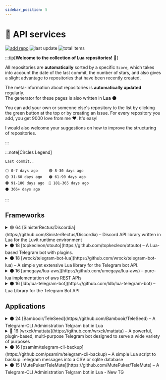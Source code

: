 ```yaml
---
sidebar_position: 5
---
```


# 🔗 API services

[![add repo](https://img.shields.io/badge/Add_Your_Repo-green?style=for-the-badge&logo=github)](https://github.com/AMD-NICK/awesome-lua/edit/master/README.md)
![last update](https://img.shields.io/badge/Last_Update-2023/12/21-blue?style=for-the-badge)
![total items](https://img.shields.io/badge/Total_Items-9-blue?style=for-the-badge&logo=awesomelists)


:::tip[**Welcome to the collection of Lua repositories!** 👋]

All repositories are **automatically** sorted by a specific `Score`, which takes into account the date of the last commit, the number of stars, and also gives a slight advantage to repositories that have been recently created.

The meta-information about repositories is **automatically updated** regularly. \
The generator for these pages is also written in **Lua** 🌑

You can add your own or someone else's repository to the list by clicking the green button at the top or by creating an Issue. For every repository you add, you get 9000 love from me ❤️. It's easy!

I would also welcome your suggestions on how to improve the structuring of repositories.

:::

:::note[Circles Legend]

```
Last commit..

⚪ 0-7 days ago     🟢 8-30 days ago
🟡 31-60 days ago   🟠 61-90 days ago
🟤 91-180 days ago  🔴 181-365 days ago
⚫ 366+ days ago
```

:::

## Frameworks

<details>
<summary>🟢 64 [SinisterRectus/Discordia](https://github.com/SinisterRectus/Discordia) – Discord API library written in Lua for the Luvit runtime environment</summary>

**Topics**: `discord`, `discord-api`, `lua`, `luvit` \
**Watchers**: 40 **Forks**: 151 **Stars**: 644 **Issues**: 47 \
**Last commit**: 2023-12-07 (14 days ago) \
**Created at**: 2016-04-18 \
**License**: MIT License

</details>

<details>
<summary>⚫ 18 [topkecleon/otouto](https://github.com/topkecleon/otouto) – A Lua-based Telegram bot with plugins.</summary>

**Topics**: none \
**Watchers**: 18 **Forks**: 116 **Stars**: 173 **Issues**: 1 \
**Last commit**: 2022-06-18 (550 days ago) \
**Created at**: 2015-07-02 \
**License**: GNU Affero General Public License v3.0

</details>

<details>
<summary>⚫ 18 [wrxck/telegram-bot-lua](https://github.com/wrxck/telegram-bot-lua) – A simple yet extensive Lua library for the Telegram bot API.</summary>

**Topics**: `api`, `bot`, `library`, `lua`, `telegram` \
**Watchers**: 13 **Forks**: 36 **Stars**: 158 **Issues**: 7 \
**Last commit**: 2022-07-03 (535 days ago) \
**Created at**: 2017-03-03 \
**License**: GNU General Public License v3.0

</details>

<details>
<summary>⚫ 16 [umegaya/lua-aws](https://github.com/umegaya/lua-aws) – pure-lua implementation of aws REST APIs</summary>

**Topics**: none \
**Watchers**: 13 **Forks**: 35 **Stars**: 118 **Issues**: 8 \
**Last commit**: 2021-10-05 (806 days ago) \
**Created at**: 2013-06-18 \
**License**: none

</details>

<details>
<summary>⚫ 16 [ldb/lua-telegram-bot](https://github.com/ldb/lua-telegram-bot) – Lua Library for the Telegram Bot API</summary>

**Topics**: `bot`, `lua`, `lua-library`, `telegram` \
**Watchers**: 13 **Forks**: 38 **Stars**: 113 **Issues**: 1 \
**Last commit**: 2019-10-08 (1534 days ago) \
**Created at**: 2016-01-17 \
**License**: GNU General Public License v2.0

</details>


## Applications

<details>
<summary>⚫ 24 [Bambooir/TeleSeed](https://github.com/Bambooir/TeleSeed) – A Telegram-CLI Administration Telgram bot in Lua </summary>

**Topics**: none \
**Watchers**: 46 **Forks**: 629 **Stars**: 309 **Issues**: 6 \
**Last commit**: 2019-03-01 (1755 days ago) \
**Created at**: 2015-12-07 \
**License**: GNU Affero General Public License v3.0

</details>

<details>
<summary>🔴 16 [wrxck/mattata](https://github.com/wrxck/mattata) – A powerful, plugin-based, multi-purpose Telegram bot designed to serve a wide variety of purposes</summary>

**Topics**: `bot-api`, `lua`, `plugins`, `telegram`, `telegram-api`, `telegram-bot` \
**Watchers**: 15 **Forks**: 93 **Stars**: 125 **Issues**: 6 \
**Last commit**: 2022-12-25 (360 days ago) \
**Created at**: 2016-08-14 \
**License**: MIT License

</details>

<details>
<summary>⚫ 16 [psamim/telegram-cli-backup](https://github.com/psamim/telegram-cli-backup) – A simple Lua script to backup Telegram messages into a CSV or sqlite database</summary>

**Topics**: `backup`, `dump`, `telegram`, `telegram-cli` \
**Watchers**: 10 **Forks**: 14 **Stars**: 112 **Issues**: 4 \
**Last commit**: 2019-06-02 (1662 days ago) \
**Created at**: 2015-06-26 \
**License**: MIT License

</details>

<details>
<summary>⚫ 15 [MutePuker/TeleMute](https://github.com/MutePuker/TeleMute) – A Telegram-CLI Administration Telgram bot in Lua - New TG</summary>

**Topics**: none \
**Watchers**: 13 **Forks**: 49 **Stars**: 101 **Issues**: 1 \
**Last commit**: 2017-03-12 (2474 days ago) \
**Created at**: 2016-12-28 \
**License**: GNU Affero General Public License v3.0

</details>



